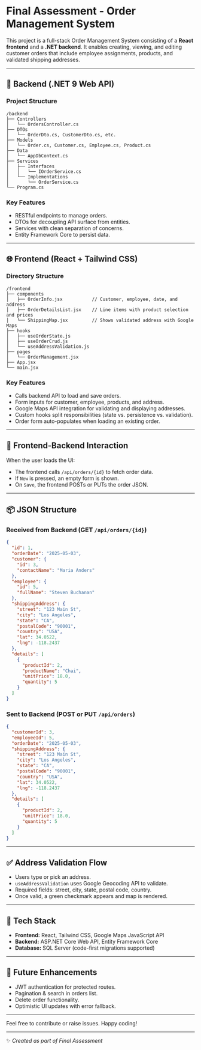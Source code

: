 # Final Assessment - Order Management System

This project is a full-stack Order Management System consisting of a **React frontend** and a **.NET backend**. It enables creating, viewing, and editing customer orders that include employee assignments, products, and validated shipping addresses.

---

## 🧰 Backend (.NET 9 Web API)

### Project Structure

```
/backend
├── Controllers
│   └── OrdersController.cs
├── DTOs
│   └── OrderDto.cs, CustomerDto.cs, etc.
├── Models
│   └── Order.cs, Customer.cs, Employee.cs, Product.cs
├── Data
│   └── AppDbContext.cs
├── Services
│   ├── Interfaces
│   │   └── IOrderService.cs
│   └── Implementations
│       └── OrderService.cs
└── Program.cs
```

### Key Features

- RESTful endpoints to manage orders.
- DTOs for decoupling API surface from entities.
- Services with clean separation of concerns.
- Entity Framework Core to persist data.

---

## 🌐 Frontend (React + Tailwind CSS)

### Directory Structure

```
/frontend
├── components
│   ├── OrderInfo.jsx           // Customer, employee, date, and address
│   ├── OrderDetailsList.jsx    // Line items with product selection and prices
│   └── ShippingMap.jsx         // Shows validated address with Google Maps
├── hooks
│   ├── useOrderState.js
│   ├── useOrderCrud.js
│   └── useAddressValidation.js
├── pages
│   └── OrderManagement.jsx
├── App.jsx
└── main.jsx
```

### Key Features

- Calls backend API to load and save orders.
- Form inputs for customer, employee, products, and address.
- Google Maps API integration for validating and displaying addresses.
- Custom hooks split responsibilities (state vs. persistence vs. validation).
- Order form auto-populates when loading an existing order.

---

## 🔄 Frontend-Backend Interaction

When the user loads the UI:

- The frontend calls `/api/orders/{id}` to fetch order data.
- If `New` is pressed, an empty form is shown.
- On `Save`, the frontend POSTs or PUTs the order JSON.

---

## 📦 JSON Structure

### Received from Backend (GET `/api/orders/{id}`)

```json
{
  "id": 1,
  "orderDate": "2025-05-03",
  "customer": {
    "id": 3,
    "contactName": "Maria Anders"
  },
  "employee": {
    "id": 5,
    "fullName": "Steven Buchanan"
  },
  "shippingAddress": {
    "street": "123 Main St",
    "city": "Los Angeles",
    "state": "CA",
    "postalCode": "90001",
    "country": "USA",
    "lat": 34.0522,
    "lng": -118.2437
  },
  "details": [
    {
      "productId": 2,
      "productName": "Chai",
      "unitPrice": 18.0,
      "quantity": 5
    }
  ]
}
```

### Sent to Backend (POST or PUT `/api/orders`)

```json
{
  "customerId": 3,
  "employeeId": 5,
  "orderDate": "2025-05-03",
  "shippingAddress": {
    "street": "123 Main St",
    "city": "Los Angeles",
    "state": "CA",
    "postalCode": "90001",
    "country": "USA",
    "lat": 34.0522,
    "lng": -118.2437
  },
  "details": [
    {
      "productId": 2,
      "unitPrice": 18.0,
      "quantity": 5
    }
  ]
}
```

---

## ✅ Address Validation Flow

- Users type or pick an address.
- `useAddressValidation` uses Google Geocoding API to validate.
- Required fields: street, city, state, postal code, country.
- Once valid, a green checkmark appears and map is rendered.

---

## 🚀 Tech Stack

- **Frontend:** React, Tailwind CSS, Google Maps JavaScript API
- **Backend:** ASP.NET Core Web API, Entity Framework Core
- **Database:** SQL Server (code-first migrations supported)

---

## 🚫 Future Enhancements

- JWT authentication for protected routes.
- Pagination & search in orders list.
- Delete order functionality.
- Optimistic UI updates with error fallback.

---

Feel free to contribute or raise issues. Happy coding!

---

✨ *Created as part of Final Assessment*
